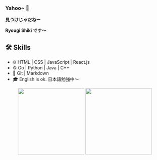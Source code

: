 <!--
**ryougi-shiky/ryougi-shiky** is a ✨ _special_ ✨ repository because its `README.md` (this file) appears on your GitHub profile.

Here are some ideas to get you started:

- 🔭 I’m currently working on ...
- 🌱 I’m currently learning ...
- 👯 I’m looking to collaborate on ...
- 🤔 I’m looking for help with ...
- 💬 Ask me about ...
- 📫 How to reach me: ...
- 😄 Pronouns: ...
- ⚡ Fun fact: ...
-->

### Yahoo~ 👋 

**見つけじゃだねー**

**Ryougi Shiki です〜**

## 🛠 Skills
- 🌐 HTML | CSS | JavaScript | React.js
- ⚙️ Go | Python | Java | C++
- 🔧 Git | Markdown
- 🎓 English is ok. 日本語勉強中〜


<div align=center>
  <span> </span>
  <img height="210px" src="https://github-readme-stats.vercel.app/api?username=ryougi-shiky&theme=buefy" />
  <span> </span>
  <img height="210px" src="https://github-readme-stats.vercel.app/api/top-langs/?username=ryougi-shiky&hide=javascript,Jupyter%20Notebook&layout=compact&langs_count=8&theme=flag-india" />
  <span> </span>
</div>

<!--
<table border="0">
  <tr>
    <td><img src="https://github-readme-stats.vercel.app/api?username=ryougi-shiky&theme=buefy" /></td>
    <td><img src="https://github-readme-stats.vercel.app/api/top-langs/?username=ryougi-shiky&hide=javascript,Jupyter%20Notebook&layout=compact&langs_count=8&theme=flag-india" /></td>
  </tr>
</table>

| | |
|:-:|:-:|
| ![](https://github-readme-stats.vercel.app/api?username=ryougi-shiky&theme=buefy) | ![](https://github-readme-stats.vercel.app/api/top-langs/?username=ryougi-shiky&hide=javascript,Jupyter%20Notebook&layout=compact&langs_count=8&theme=flag-india) |
-->





